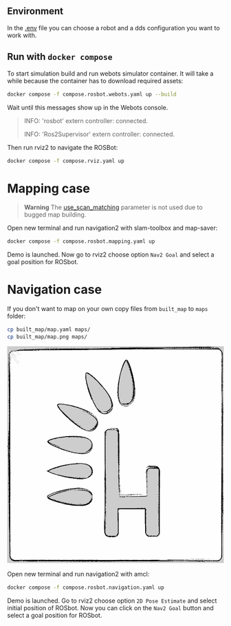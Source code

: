 ## Environment
In the [.env](.env) file you can choose a robot and a dds configuration you want to work with.

## Run with `docker compose`
To start simulation build and run webots simulator container. It will take a while because the container has to download required assets:
```bash
docker compose -f compose.rosbot.webots.yaml up --build
```

Wait until this messages show up in the Webots console.
> INFO: 'rosbot' extern controller: connected.
>
> INFO: 'Ros2Supervisor' extern controller: connected.

Then run rviz2 to navigate the ROSBot:
```bash
docker compose -f compose.rviz.yaml up
```

# Mapping case
> **Warning**
> The [use_scan_matching](https://github.com/husarion/webots-docker/blob/dev/demo/config/slam_params.yaml#L31) parameter is not used due to bugged map building.

Open new terminal and run navigation2 with slam-toolbox and map-saver:
```bash
docker compose -f compose.rosbot.mapping.yaml up
```

Demo is launched. Now go to rviz2 choose option `Nav2 Goal` and select a goal position for ROSbot.

# Navigation case
If you don't want to map on your own copy files from `built_map` to `maps` folder:
```bash
cp built_map/map.yaml maps/
cp built_map/map.png maps/
```
![Built map](built_map/map.png)

Open new terminal and run navigation2 with amcl:
```bash
docker compose -f compose.rosbot.navigation.yaml up
```

Demo is launched. Go to rviz2 choose option `2D Pose Estimate` and select initial position of ROSbot.
Now you can click on the `Nav2 Goal` button and select a goal position for ROSbot.
